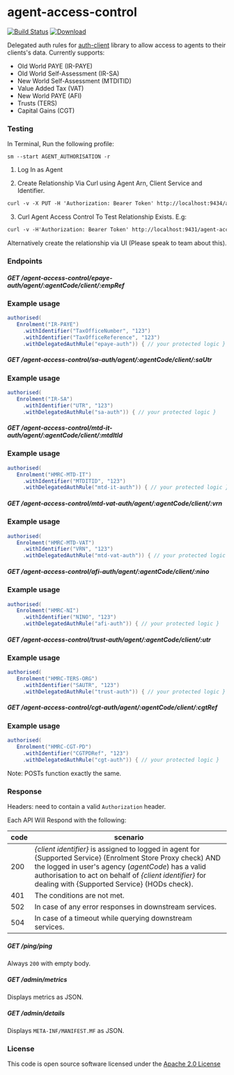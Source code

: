# agent-access-control

[![Build Status](https://travis-ci.org/hmrc/agent-access-control.svg?branch=master)](https://travis-ci.org/hmrc/agent-access-control) [ ![Download](https://api.bintray.com/packages/hmrc/releases/agent-access-control/images/download.svg) ](https://bintray.com/hmrc/releases/agent-access-control/_latestVersion)

Delegated auth rules for [auth-client](https://github.com/hmrc/auth-client) library to allow access
to agents to their clients's data. Currently supports:
* Old World PAYE (IR-PAYE)
* Old World Self-Assessment (IR-SA)
* New World Self-Assessment (MTDITID)
* Value Added Tax (VAT)
* New World PAYE (AFI)
* Trusts (TERS)
* Capital Gains (CGT)


### Testing
In Terminal, Run the following profile:
```
sm --start AGENT_AUTHORISATION -r
```
1. Log In as Agent

2. Create Relationship Via Curl using Agent Arn, Client Service and Identifier.
```markdown
curl -v -X PUT -H 'Authorization: Bearer Token' http://localhost:9434/agent-client-relationships/agent/AARN0002908/service/HMRC-MTD-VAT/client/VRN/267729808
```

3. Curl Agent Access Control To Test Relationship Exists. E.g:
```markdown
curl -v -H'Authorization: Bearer Token' http://localhost:9431/agent-access-control/mtd-vat-auth/agent/9AK6XC1JX8NE/client/267729808
```

Alternatively create the relationship via UI (Please speak to team about this).

### Endpoints

##### GET /agent-access-control/epaye-auth/agent/:agentCode/client/:empRef

### Example usage
```scala
authorised(
   Enrolment("IR-PAYE")
     .withIdentifier("TaxOfficeNumber", "123")
     .withIdentifier("TaxOfficeReference", "123")
     .withDelegatedAuthRule("epaye-auth")) { // your protected logic }
```

##### GET /agent-access-control/sa-auth/agent/:agentCode/client/:saUtr

### Example usage
```scala
authorised(
   Enrolment("IR-SA")
     .withIdentifier("UTR", "123")
     .withDelegatedAuthRule("sa-auth")) { // your protected logic }
```


##### GET /agent-access-control/mtd-it-auth/agent/:agentCode/client/:mtdItId

### Example usage
```scala
authorised(
   Enrolment("HMRC-MTD-IT")
     .withIdentifier("MTDITID", "123")
     .withDelegatedAuthRule("mtd-it-auth")) { // your protected logic }
```

##### GET /agent-access-control/mtd-vat-auth/agent/:agentCode/client/:vrn

### Example usage
```scala
authorised(
   Enrolment("HMRC-MTD-VAT")
     .withIdentifier("VRN", "123")
     .withDelegatedAuthRule("mtd-vat-auth")) { // your protected logic }
```

##### GET /agent-access-control/afi-auth/agent/:agentCode/client/:nino

### Example usage
```scala
authorised(
   Enrolment("HMRC-NI")
     .withIdentifier("NINO", "123")
     .withDelegatedAuthRule("afi-auth")) { // your protected logic }
```

##### GET /agent-access-control/trust-auth/agent/:agentCode/client/:utr

### Example usage
```scala
authorised(
   Enrolment("HMRC-TERS-ORG")
     .withIdentifier("SAUTR", "123")
     .withDelegatedAuthRule("trust-auth")) { // your protected logic }
```

##### GET /agent-access-control/cgt-auth/agent/:agentCode/client/:cgtRef

### Example usage
```scala
authorised(
   Enrolment("HMRC-CGT-PD")
     .withIdentifier("CGTPDRef", "123")
     .withDelegatedAuthRule("cgt-auth")) { // your protected logic }
```

Note: POSTs function exactly the same.

### Response
Headers: need to contain a valid `Authorization` header.

Each API Will Respond with the following:

code | scenario
---- | ---
200 | _{client identifier}_ is assigned to logged in agent for {Supported Service} (Enrolment Store Proxy check) AND the logged in user's agency (_agentCode_) has a valid authorisation to act on behalf of _{client identifier}_ for dealing with {Supported Service} (HODs check).
401 | The conditions are not met.
502 | In case of any error responses in downstream services.
504 | In case of a timeout while querying downstream services.

##### GET /ping/ping

Always `200` with empty body.

##### GET /admin/metrics

Displays metrics as JSON.

##### GET /admin/details

Displays `META-INF/MANIFEST.MF` as JSON.

### License

This code is open source software licensed under the [Apache 2.0 License]("http://www.apache.org/licenses/LICENSE-2.0.html")

